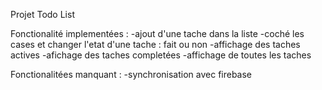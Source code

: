 Projet Todo List

Fonctionalité implementées :
-ajout d'une tache dans la liste
-coché les cases et changer l'etat d'une tache : fait ou non
-affichage des taches actives 
-afichage des taches completées 
-affichage de toutes les taches


Fonctionalitées manquant :
-synchronisation avec firebase
